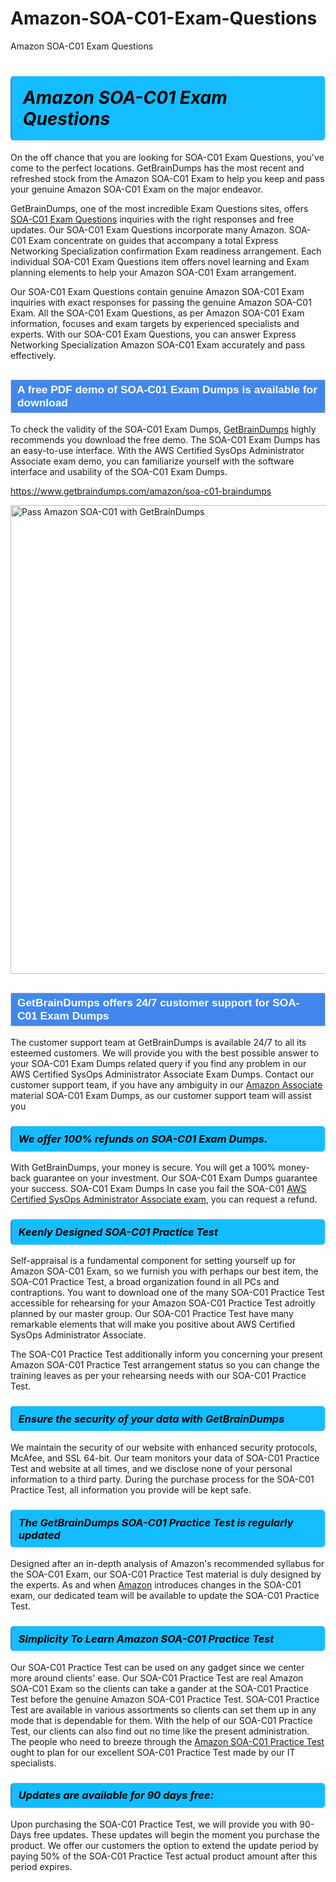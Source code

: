 # Amazon-SOA-C01-Exam-Questions
Amazon SOA-C01 Exam Questions
<h1><strong><span style="display: block; color: #000000; background: #14BDFF; border: 0.5px solid #AED6F1; border-left: 3px solid #3498DB; padding: .6em; border-radius: 6px;">                     <em>Amazon SOA-C01 <span class="exam_variation">Exam Questions</span> </em>                </span></strong>            </h1>                        <p>On the off chance that you are looking for SOA-C01 <span class="exam_variation">Exam Questions</span>, you've come to the perfect locations.             GetBrainDumps has the most recent and refreshed stock from the Amazon SOA-C01 Exam to help you keep and pass your genuine Amazon SOA-C01 Exam on the major endeavor.</p>                        <p>GetBrainDumps, one of the most incredible <span class="exam_variation">Exam Questions</span> sites, offers <a href="https://www.getbraindumps.com/amazon/soa-c01-braindumps">SOA-C01 <span class="exam_variation">Exam Questions</span></a> inquiries with the right responses and free updates. Our SOA-C01 <span class="exam_variation">Exam Questions</span> incorporate             many Amazon. SOA-C01 Exam concentrate on guides that accompany a total Express Networking Specialization confirmation Exam readiness arrangement. Each individual             SOA-C01 <span class="exam_variation">Exam Questions</span> item offers novel learning and Exam planning elements to help your Amazon SOA-C01 Exam arrangement.</p>                        <p>Our SOA-C01 <span class="exam_variation">Exam Questions</span> contain genuine Amazon SOA-C01 Exam inquiries with exact responses for passing the genuine Amazon SOA-C01 Exam. All the SOA-C01 <span class="exam_variation">Exam Questions</span>,             as per Amazon SOA-C01 Exam information, focuses and exam targets by experienced specialists and experts. With our SOA-C01 <span class="exam_variation">Exam Questions</span>, you can answer             Express Networking Specialization Amazon SOA-C01 Exam accurately and pass effectively.</p>                        <h2 style="background: #4287ec; border: 1px solid #cccccc; padding: 5px 10px;">                <span style="color: #ffffff;">                    <span style="font-size: 11pt;">                        <span style="line-height: normal;">                            <span style="font-family: Calibri,sans-serif;">                                <strong>                                    <span style="font-size: 13.0pt;">A free PDF demo of SOA-C01 <span class="exam_variation2">Exam Dumps</span> is available for download</span>                                </strong>                            </span>                        </span>                    </span>                </span>            </h2>                        <p>To check the validity of the SOA-C01 <span class="exam_variation2">Exam Dumps</span>, <a href="https://www.getbraindumps.com/">GetBrainDumps</a> highly recommends you download the free demo. The SOA-C01 <span class="exam_variation2">Exam Dumps</span> has an easy-to-use interface.             With the AWS Certified SysOps Administrator Associate exam demo, you can familiarize yourself with the software interface and usability of the SOA-C01 <span class="exam_variation2">Exam Dumps</span>.</p>                        <p><a href="https://www.getbraindumps.com/amazon/soa-c01-braindumps">https://www.getbraindumps.com/amazon/soa-c01-braindumps</a></p>                        <p><a href="https://www.getbraindumps.com/"><img src="https://www.getbraindumps.com/images/get-updated-exam-questions-with-discount-getbraindumps.jpg" class="postImage" alt="Pass Amazon SOA-C01 with GetBrainDumps" width="750"></a></p>                            <h2 style="background: #4287ec; border: 1px solid #cccccc; padding: 5px 10px;">                <span style="color: #ffffff;">                    <span style="font-size: 11pt;">                        <span style="line-height: normal;">                            <span style="font-family: Calibri,sans-serif;">                                <strong>                                    <span style="font-size: 13.0pt;">GetBrainDumps offers 24/7 customer support for SOA-C01 <span class="exam_variation2">Exam Dumps</span> </span>                                </strong>                            </span>                        </span>                    </span>                </span>            </h2>                        <p>The customer support team at GetBrainDumps is available 24/7 to all its esteemed customers. We will provide you with the best possible answer to your SOA-C01 <span class="exam_variation2">Exam Dumps</span>            related query if you find any problem in our AWS Certified SysOps Administrator Associate <span class="exam_variation2">Exam Dumps</span>. Contact our customer support team, if you have any ambiguity in             our <a href="https://www.getbraindumps.com/amazon/amazon-associate-braindumps.html">Amazon Associate</a> material SOA-C01 <span class="exam_variation2">Exam Dumps</span>, as our customer support team will assist you</p>                        <h3>                <strong>                    <span style="display: block; color: #000000; background: #14BDFF; border: 0.5px solid #AED6F1; border-left: 3px solid #3498DB; padding: .6em; border-radius: 6px;">                        <em>We offer 100% refunds on SOA-C01 <span class="exam_variation2">Exam Dumps</span>.</em>                    </span>                </strong>            </h3>                        <p>With GetBrainDumps, your money is secure. You will get a 100% money-back guarantee on your investment. Our SOA-C01 <span class="exam_variation2">Exam Dumps</span> guarantee your success.             SOA-C01 <span class="exam_variation2">Exam Dumps</span> In case you fail the SOA-C01 <a href="https://www.getbraindumps.com/amazon/soa-c01-braindumps">AWS Certified SysOps Administrator Associate exam</a>, you can request a refund.</p>                        <h3>                <strong>                    <span style="display: block; color: #000000; background: #14BDFF; border: 0.5px solid #AED6F1; border-left: 3px solid #3498DB; padding: .6em; border-radius: 6px;">                        <em>Keenly Designed SOA-C01 <span class="exam_variation3">Practice Test</span></em>                    </span>                </strong>            </h3>                        <p>Self-appraisal is a fundamental component for setting yourself up for Amazon SOA-C01 Exam, so we furnish you with perhaps our best item, the SOA-C01 <span class="exam_variation3">Practice Test</span>,             a broad organization found in all PCs and contraptions. You want to download one of the many SOA-C01 <span class="exam_variation3">Practice Test</span> accessible for rehearsing for your             Amazon SOA-C01 <span class="exam_variation3">Practice Test</span> adroitly planned by our master group. Our SOA-C01 <span class="exam_variation3">Practice Test</span> have many remarkable elements that will make you             positive about AWS Certified SysOps Administrator Associate.</p>                        <p>The SOA-C01 <span class="exam_variation3">Practice Test</span> additionally inform you concerning your present Amazon SOA-C01 <span class="exam_variation3">Practice Test</span> arrangement status so you can change the training             leaves as per your rehearsing needs with our SOA-C01 <span class="exam_variation3">Practice Test</span>.</p>                        <h3>                <strong>                    <span style="display: block; color: #000000; background: #14BDFF; border: 0.5px solid #AED6F1; border-left: 3px solid #3498DB; padding: .6em; border-radius: 6px;">                        <em>Ensure the security of your data with GetBrainDumps </em>                    </span>                </strong>            </h3>                        <p>We maintain the security of our website with enhanced security protocols, McAfee, and SSL 64-bit. Our team monitors your data of SOA-C01 <span class="exam_variation3">Practice Test</span> and website at all times,             and we disclose none of your personal information to a third party. During the purchase process for the SOA-C01 <span class="exam_variation3">Practice Test</span>, all information you provide will be kept safe.</p>                        <h3>                <strong>                    <span style="display: block; color: #000000; background: #14BDFF; border: 0.5px solid #AED6F1; border-left: 3px solid #3498DB; padding: .6em; border-radius: 6px;">                        <em>The GetBrainDumps SOA-C01 <span class="exam_variation4">Practice Test</span> is regularly updated </em>                    </span>                </strong>            </h3>                        <p>Designed after an in-depth analysis of Amazon's recommended syllabus for the SOA-C01 Exam, our SOA-C01 <span class="exam_variation4">Practice Test</span> material is duly designed by the experts.             As and when <a href="https://www.getbraindumps.com/amazon-braindumps.html">Amazon</a> introduces changes in the SOA-C01 exam, our dedicated team will be available to update the SOA-C01 <span class="exam_variation4">Practice Test</span>.</p>                        <h3>                <strong>                    <span style="display: block; color: #000000; background: #14BDFF; border: 0.5px solid #AED6F1; border-left: 3px solid #3498DB; padding: .6em; border-radius: 6px;">                        <em>Simplicity To Learn Amazon SOA-C01 <span class="exam_variation4">Practice Test</span></em>                    </span>                </strong>            </h3>                        <p>Our SOA-C01 <span class="exam_variation4">Practice Test</span> can be used on any gadget since we center more around clients' ease. Our SOA-C01 <span class="exam_variation4">Practice Test</span> are real Amazon SOA-C01 Exam             so the clients can take a gander at the SOA-C01 <span class="exam_variation4">Practice Test</span> before the genuine Amazon SOA-C01 <span class="exam_variation4">Practice Test</span>. SOA-C01 <span class="exam_variation4">Practice Test</span> are available in various assortments             so clients can set them up in any mode that is dependable for them. With the help of our SOA-C01 <span class="exam_variation4">Practice Test</span>, our clients can also find out no time like the present administration.             The people who need to breeze through the <a href="https://www.getbraindumps.com/amazon/soa-c01-braindumps">Amazon SOA-C01 <span class="exam_variation4">Practice Test</span></a> ought to plan for our excellent SOA-C01 <span class="exam_variation4">Practice Test</span> made by our IT specialists.</p>                        <h3>                <strong>                    <span style="display: block; color: #000000; background: #14BDFF; border: 0.5px solid #AED6F1; border-left: 3px solid #3498DB; padding: .6em; border-radius: 6px;">                        <em>Updates are available for 90 days free:</em>                    </span>                </strong>            </h3>                        <p>Upon purchasing the SOA-C01 <span class="exam_variation4">Practice Test</span>, we will provide you with 90-Days free updates. These updates will begin the moment you purchase the product.             We offer our customers the option to extend the update period by paying 50% of the SOA-C01 <span class="exam_variation4">Practice Test</span> actual product amount after this period expires.</p>                    
